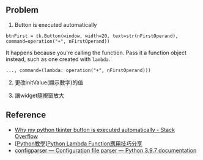 ## Problem
1. Button is executed automatically
```
btnFirst = tk.Button(window, width=20, text=str(nFirstOperand), command=operation("+", nFirstOperand))
```
It happens because you're calling the function. Pass it a function object instead, such as one created with `lambda`.
```
..., command=(lambda: operation("+", nFirstOperand)))
```
2. 更改initValue(顯示數字)的值


3. 讓widget隨視窗放大

## Reference
* [Why my python tkinter button is executed automatically - Stack Overflow](https://stackoverflow.com/questions/19285907/why-my-python-tkinter-button-is-executed-automatically)
* [[Python教學]Python Lambda Function應用技巧分享](https://www.learncodewithmike.com/2019/12/python-lambda-functions.html)
* [configparser — Configuration file parser — Python 3.9.7 documentation](https://docs.python.org/3/library/configparser.html)
